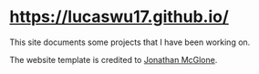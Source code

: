 https://lucaswu17.github.io/
=====================
This site documents some projects that I have been working on. 

The website template is credited to [Jonathan McGlone](http://jmcglone.com).
